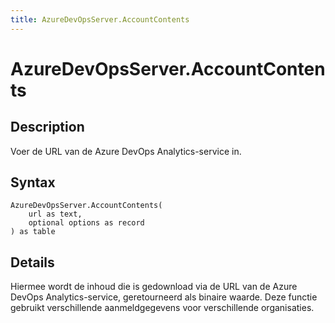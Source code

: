 ```yaml
---
title: AzureDevOpsServer.AccountContents
---
```


# AzureDevOpsServer.AccountContents


## Description

Voer de URL van de Azure DevOps Analytics-service in.


## Syntax

```powerquery
AzureDevOpsServer.AccountContents(
    url as text,
    optional options as record
) as table
```


## Details

Hiermee wordt de inhoud die is gedownload via de URL van de Azure DevOps Analytics-service, geretourneerd als binaire waarde. Deze functie gebruikt verschillende aanmeldgegevens voor verschillende organisaties.


